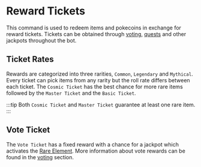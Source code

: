 # Reward Tickets

This command is used to redeem items and pokecoins in exchange for reward tickets. Tickets can be obtained through [voting](../strategies//voting.md), [quests](./daily.md) and other jackpots throughout the bot.

## Ticket Rates

Rewards are categorized into three rarities, `Common`, `Legendary` and `Mythical`. Every ticket can pick items from any rarity but the roll rate differs between each ticket. The `Cosmic Ticket` has the best chance for more rare items followed by the `Master Ticket` and the `Basic Ticket`. 

:::tip
Both `Cosmic Ticket` and `Master Ticket` guarantee at least one rare item.
:::

## Vote Ticket

The `Vote Ticket` has a fixed reward with a chance for a jackpot which activates the [Rare Element](../items.md#rare-element). More information about vote rewards can be found in the [voting](../strategies//voting.md) section.